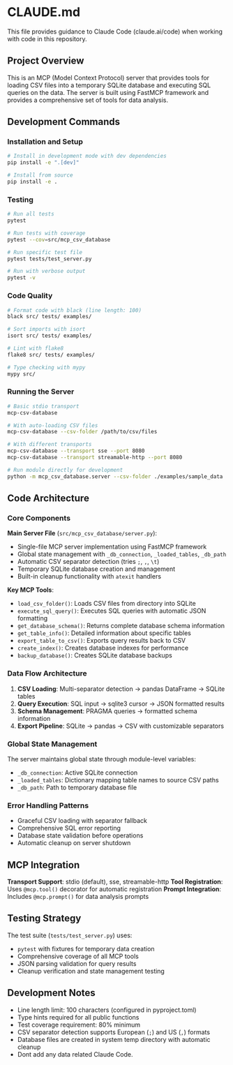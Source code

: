 # CLAUDE.md

This file provides guidance to Claude Code (claude.ai/code) when working with code in this repository.

## Project Overview

This is an MCP (Model Context Protocol) server that provides tools for loading CSV files into a temporary SQLite database and executing SQL queries on the data. The server is built using FastMCP framework and provides a comprehensive set of tools for data analysis.

## Development Commands

### Installation and Setup
```bash
# Install in development mode with dev dependencies
pip install -e ".[dev]"

# Install from source
pip install -e .
```

### Testing
```bash
# Run all tests
pytest

# Run tests with coverage
pytest --cov=src/mcp_csv_database

# Run specific test file
pytest tests/test_server.py

# Run with verbose output
pytest -v
```

### Code Quality
```bash
# Format code with black (line length: 100)
black src/ tests/ examples/

# Sort imports with isort
isort src/ tests/ examples/

# Lint with flake8
flake8 src/ tests/ examples/

# Type checking with mypy
mypy src/
```

### Running the Server
```bash
# Basic stdio transport
mcp-csv-database

# With auto-loading CSV files
mcp-csv-database --csv-folder /path/to/csv/files

# With different transports
mcp-csv-database --transport sse --port 8080
mcp-csv-database --transport streamable-http --port 8080

# Run module directly for development
python -m mcp_csv_database.server --csv-folder ./examples/sample_data
```

## Code Architecture

### Core Components

**Main Server File** (`src/mcp_csv_database/server.py`):
- Single-file MCP server implementation using FastMCP framework
- Global state management with `_db_connection`, `_loaded_tables`, `_db_path`
- Automatic CSV separator detection (tries `;`, `,`, `\t`)
- Temporary SQLite database creation and management
- Built-in cleanup functionality with `atexit` handlers

**Key MCP Tools**:
- `load_csv_folder()`: Loads CSV files from directory into SQLite
- `execute_sql_query()`: Executes SQL queries with automatic JSON formatting
- `get_database_schema()`: Returns complete database schema information
- `get_table_info()`: Detailed information about specific tables
- `export_table_to_csv()`: Exports query results back to CSV
- `create_index()`: Creates database indexes for performance
- `backup_database()`: Creates SQLite database backups

### Data Flow Architecture

1. **CSV Loading**: Multi-separator detection → pandas DataFrame → SQLite tables
2. **Query Execution**: SQL input → sqlite3 cursor → JSON formatted results
3. **Schema Management**: PRAGMA queries → formatted schema information
4. **Export Pipeline**: SQLite → pandas → CSV with customizable separators

### Global State Management

The server maintains global state through module-level variables:
- `_db_connection`: Active SQLite connection
- `_loaded_tables`: Dictionary mapping table names to source CSV paths
- `_db_path`: Path to temporary database file

### Error Handling Patterns

- Graceful CSV loading with separator fallback
- Comprehensive SQL error reporting
- Database state validation before operations
- Automatic cleanup on server shutdown

## MCP Integration

**Transport Support**: stdio (default), sse, streamable-http
**Tool Registration**: Uses `@mcp.tool()` decorator for automatic registration
**Prompt Integration**: Includes `@mcp.prompt()` for data analysis prompts

## Testing Strategy

The test suite (`tests/test_server.py`) uses:
- `pytest` with fixtures for temporary data creation
- Comprehensive coverage of all MCP tools
- JSON parsing validation for query results
- Cleanup verification and state management testing

## Development Notes

- Line length limit: 100 characters (configured in pyproject.toml)
- Type hints required for all public functions
- Test coverage requirement: 80% minimum
- CSV separator detection supports European (`;`) and US (`,`) formats
- Database files are created in system temp directory with automatic cleanup
- Dont add any data related Claude Code.